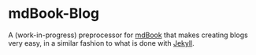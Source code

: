 # mdBook-Blog

A (work-in-progress) preprocessor for
[mdBook](https://rust-lang.github.io/mdBook/) that makes creating blogs very
easy, in a similar fashion to what is done with
[Jekyll](https://jekyllrb.com/).
